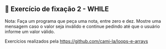 ## 📝 Exercício de fixação 2 - WHILE

Nota: Faça um programa que peça uma nota, entre zero e dez. Mostre uma mensagem caso o valor seja inválido e continue pedindo até que o usuário informe um valor válido.

Exercícios realizados pela https://github.com/cami-la/loops-e-arrays
